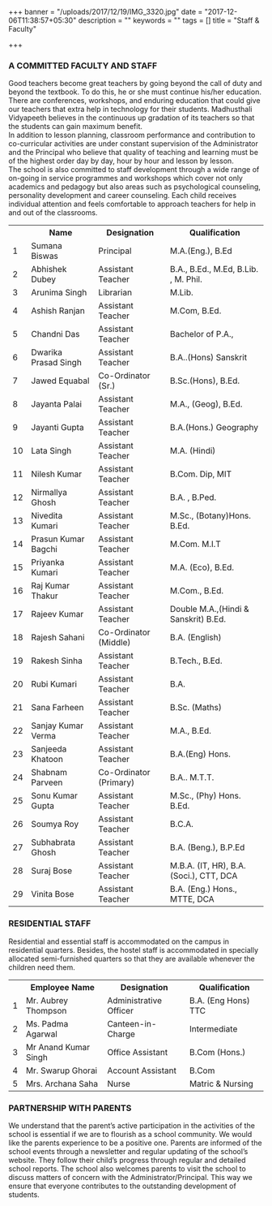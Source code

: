+++
banner = "/uploads/2017/12/19/IMG_3320.jpg"
date = "2017-12-06T11:38:57+05:30"
description = ""
keywords = ""
tags = []
title = "Staff & Faculty"

+++
### A COMMITTED FACULTY AND STAFF

Good teachers become great teachers by going beyond the call of duty and beyond the textbook. To do this, he or she must continue his/her education. There are conferences, workshops, and enduring education that could give our teachers that extra help in technology for their students. Madhusthali Vidyapeeth believes in the continuous up gradation of its teachers so that the students can gain maximum benefit. <br>
In addition to lesson planning, classroom performance and contribution to co-curricular activities are under constant supervision of the Administrator and the Principal who believe that quality of teaching and learning must be of the highest order day by day, hour by hour and lesson by lesson. <br>
The school is also committed to staff development through a wide range of on-going in service programmes and workshops which cover not only academics and pedagogy but also areas such as psychological counseling, personality development and career counseling. Each child receives individual attention and feels comfortable to approach teachers for help in and out of the classrooms.

<table class="fees-table"> <tr><th></th><th>Name</th><th>Designation</th><th>Qualification</th></tr> <tr><td>1</td><td>Sumana Biswas</td><td>Principal</td><td>M.A.(Eng.), B.Ed</td></tr> <tr><td>2</td><td>Abhishek  Dubey</td><td>Assistant Teacher</td><td>B.A., B.Ed., M.Ed, B.Lib. ,  M. Phil.</td></tr> <tr><td>3</td><td>Arunima  Singh</td><td>Librarian</td><td>M.Lib.</td></tr> <tr><td>4</td><td>Ashish  Ranjan</td><td>Assistant Teacher</td><td>M.Com, B.Ed.</td></tr> <tr><td>5</td><td>Chandni  Das</td><td>Assistant Teacher</td><td>Bachelor of P.A.,</td></tr><tr><td>6</td><td>Dwarika  Prasad Singh</td><td>Assistant Teacher</td><td>B.A..(Hons) Sanskrit</td></tr> <tr><td>7</td><td>Jawed  Equabal</td><td>Co-Ordinator (Sr.)</td><td>B.Sc.(Hons), B.Ed.</td></tr> <tr><td>8</td><td>Jayanta   Palai</td><td>Assistant Teacher</td><td>M.A., (Geog), B.Ed.</td></tr> <tr><td>9</td><td>Jayanti  Gupta</td><td>Assistant Teacher</td><td>B.A.(Hons.) Geography</td></tr> <tr><td>10</td><td>Lata  Singh</td><td>Assistant Teacher</td><td>M.A. (Hindi)</td></tr> <tr> <tr><td>11</td><td>Nilesh Kumar</td><td>Assistant Teacher</td><td>B.Com. Dip, MIT</td></tr> <tr><td>12</td><td>Nirmallya  Ghosh</td><td>Assistant Teacher</td><td>B.A. , B.Ped.</td></tr> <tr><td>13</td><td>Nivedita  Kumari</td><td>Assistant Teacher</td><td>M.Sc., (Botany)Hons.  B.Ed.</td></tr> <tr><td>14</td><td>Prasun Kumar Bagchi</td><td>Assistant Teacher</td><td>M.Com. M.I.T</td></tr> <tr><td>15</td><td>Priyanka  Kumari</td><td>Assistant Teacher</td><td>M.A. (Eco), B.Ed.</td></tr> <tr><td>16</td><td>Raj Kumar  Thakur</td><td>Assistant Teacher</td><td>M.Com., B.Ed.</td></tr> <tr><td>17</td><td>Rajeev   Kumar</td><td>Assistant Teacher</td><td>Double M.A.,(Hindi & Sanskrit) B.Ed.</td></tr> <tr><td>18</td><td>Rajesh  Sahani</td><td>Co-Ordinator (Middle)</td><td>B.A. (English)</td></tr> <tr><td>19</td><td>Rakesh  Sinha</td><td>Assistant Teacher</td><td>B.Tech., B.Ed.</td></tr> <tr><td>20</td><td>Rubi  Kumari</td><td>Assistant Teacher</td><td>B.A.</td></tr> <tr><td>21</td><td>Sana  Farheen</td><td>Assistant Teacher</td><td>B.Sc. (Maths)</td></tr> <tr><td>22</td><td>Sanjay Kumar Verma</td><td>Assistant Teacher</td><td>M.A., B.Ed.</td></tr> <tr><td>23</td><td>Sanjeeda   Khatoon</td><td>Assistant Teacher</td><td>B.A.(Eng) Hons.</td></tr> <tr><td>24</td><td>Shabnam  Parveen</td><td>Co-Ordinator (Primary)</td><td>B.A..  M.T.T.</td></tr> <tr><td>25</td><td>Sonu  Kumar Gupta</td><td>Assistant Teacher</td><td>M.Sc., (Phy) Hons. B.Ed.</td></tr> <tr><td>26</td><td>Soumya  Roy</td><td>Assistant Teacher</td><td>B.C.A.</td></tr> <tr><td>27</td><td>Subhabrata  Ghosh</td><td>Assistant Teacher</td><td>B.A. (Beng.), B.P.Ed</td></tr> <tr><td>28</td><td>Suraj  Bose</td><td>Assistant Teacher</td><td>M.B.A. (IT, HR), B.A. (Soci.), CTT, DCA</td></tr> <tr><td>29</td><td>Vinita  Bose</td><td>Assistant Teacher</td><td>B.A. (Eng.) Hons., MTTE, DCA</td></tr>  </table>

### RESIDENTIAL STAFF

Residential and essential staff is accommodated on the campus in residential quarters. Besides, the hostel staff is accommodated in specially allocated semi-furnished quarters so that they are available whenever the children need them.

<table class="fees-table">
<tr><th></th><th>	Employee Name</th><th>Designation</th><th>Qualification</th></tr>
<tr><td>1</td><td>Mr. Aubrey Thompson</td><td>Administrative Officer</td><td>B.A. (Eng Hons) TTC</td></tr>
<tr><td>2</td><td>Ms. Padma Agarwal</td><td>Canteen-in-Charge</td><td>Intermediate</td></tr>
<tr><td>3</td><td>Mr Anand Kumar Singh</td><td>Office Assistant</td><td>B.Com (Hons.)</td></tr>
<tr><td>4</td><td>Mr. Swarup Ghorai</td><td>Account Assistant</td><td>B.Com</td></tr>
<tr><td>5</td><td>Mrs. Archana Saha</td><td>Nurse</td><td>Matric & Nursing</td></tr>
</table>

### PARTNERSHIP WITH PARENTS

We understand that the parent’s active participation in the activities of the school is essential if we are to flourish as a school community. We would like the parents experience to be a positive one. Parents are informed of the school events through a newsletter and regular updating of the school’s website. They follow their child’s progress through regular and detailed school reports. The school also welcomes parents to visit the school to discuss matters of concern with the Administrator/Principal. This way we ensure that everyone contributes to the outstanding development of students.